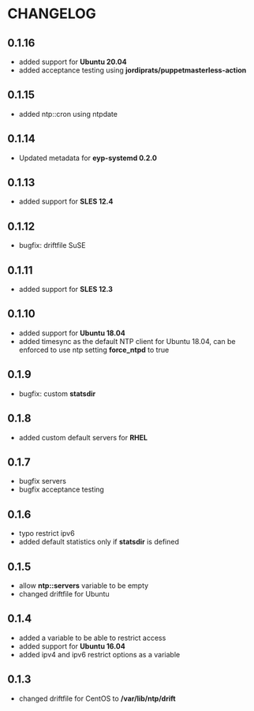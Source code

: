 # CHANGELOG

## 0.1.16

* added support for **Ubuntu 20.04**
* added acceptance testing using **jordiprats/puppetmasterless-action**

## 0.1.15

* added ntp::cron using ntpdate

## 0.1.14

* Updated metadata for **eyp-systemd 0.2.0**

## 0.1.13

* added support for **SLES 12.4**

## 0.1.12

* bugfix: driftfile SuSE

## 0.1.11

* added support for **SLES 12.3**

## 0.1.10

* added support for **Ubuntu 18.04**
* added timesync as the default NTP client for Ubuntu 18.04, can be enforced to use ntp setting **force_ntpd** to true

## 0.1.9

* bugfix: custom **statsdir**

## 0.1.8

* added custom default servers for **RHEL**

## 0.1.7

* bugfix servers
* bugfix acceptance testing

## 0.1.6

* typo restrict ipv6
* added default statistics only if **statsdir** is defined

## 0.1.5

* allow **ntp::servers** variable to be empty
* changed driftfile for Ubuntu

## 0.1.4

* added a variable to be able to restrict access
* added support for **Ubuntu 16.04**
* added ipv4 and ipv6 restrict options as a variable

## 0.1.3

* changed driftfile for CentOS to **/var/lib/ntp/drift**

